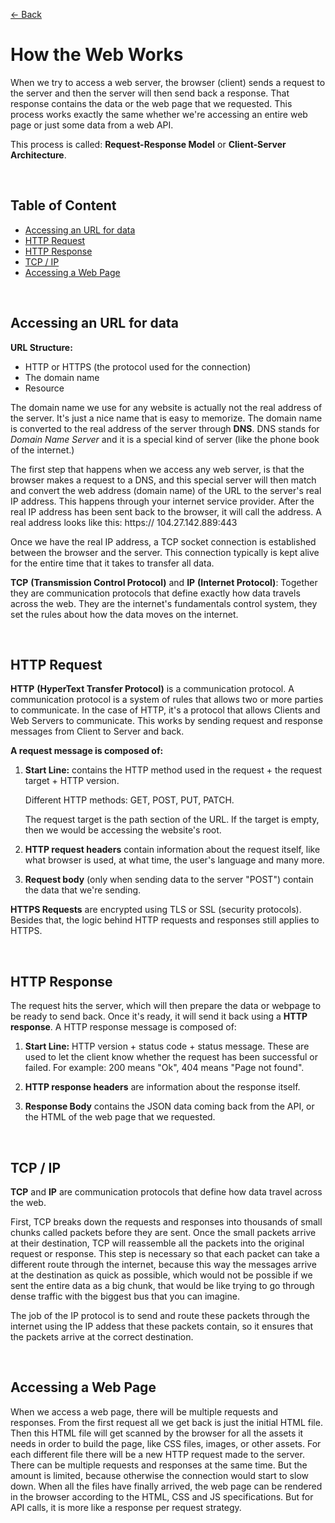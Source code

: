 [&larr; Back](./README.md)

# How the Web Works

When we try to access a web server, the browser (client) sends a request to the server and then the server will then send back a response. That response contains the data or the web page that we requested. This process works exactly the same whether we're accessing an entire web page or just some data from a web API.

This process is called: **Request-Response Model** or **Client-Server Architecture**.

<br>

## Table of Content

- [Accessing an URL for data](#accessing-an-url-for-data)
- [HTTP Request](#http-request)
- [HTTP Response](#http-response)
- [TCP / IP](#tcp--ip)
- [Accessing a Web Page](#accessing-a-web-page)

<br>

## Accessing an URL for data

**URL Structure:**

- HTTP or HTTPS (the protocol used for the connection)
- The domain name
- Resource

The domain name we use for any website is actually not the real address of the server. It's just a nice name that is easy to memorize. The domain name is converted to the real address of the server through **DNS**. DNS stands for _Domain Name Server_ and it is a special kind of server (like the phone book of the internet.)

The first step that happens when we access any web server, is that the browser makes a request to a DNS, and this special server will then match and convert the web address (domain name) of the URL to the server's real IP address. This happens through your internet service provider. After the real IP address has been sent back to the browser, it will call the address. A real address looks like this: https:// 104.27.142.889:443

Once we have the real IP address, a TCP socket connection is established between the browser and the server. This connection typically is kept alive for the entire time that it takes to transfer all data.

**TCP** **(Transmission Control Protocol)** and **IP** **(Internet Protocol)**: Together they are communication protocols that define exactly how data travels across the web. They are the internet's fundamentals control system, they set the rules about how the data moves on the internet.

<br>

## HTTP Request

**HTTP** **(HyperText Transfer Protocol)** is a communication protocol. A communication protocol is a system of rules that allows two or more parties to communicate. In the case of HTTP, it's a protocol that allows Clients and Web Servers to communicate. This works by sending request and response messages from Client to Server and back.

**A request message is composed of:**

1. **Start Line:** contains the HTTP method used in the request + the request target + HTTP version.

   Different HTTP methods: GET, POST, PUT, PATCH.

   The request target is the path section of the URL. If the target is empty, then we would be accessing the website's root.

2. **HTTP request headers** contain information about the request itself, like what browser is used, at what time, the user's language and many more.

3. **Request body** (only when sending data to the server "POST") contain the data that we're sending.

**HTTPS Requests** are encrypted using TLS or SSL (security protocols). Besides that, the logic behind HTTP requests and responses still applies to HTTPS.

<br>

## HTTP Response

The request hits the server, which will then prepare the data or webpage to be ready to send back. Once it's ready, it will send it back using a **HTTP response**. A HTTP response message is composed of:

1. **Start Line:** HTTP version + status code + status message. These are used to let the client know whether the request has been successful or failed. For example: 200 means "Ok", 404 means "Page not found".

2. **HTTP response headers** are information about the response itself.

3. **Response Body** contains the JSON data coming back from the API, or the HTML of the web page that we requested.

<br>

## TCP / IP

**TCP** and **IP** are communication protocols that define how data travel across the web.

First, TCP breaks down the requests and responses into thousands of small chunks called packets before they are sent. Once the small packets arrive at their destination, TCP will reassemble all the packets into the original request or response. This step is necessary so that each packet can take a different route through the internet, because this way the messages arrive at the destination as quick as possible, which would not be possible if we sent the entire data as a big chunk, that would be like trying to go through dense traffic with the biggest bus that you can imagine.

The job of the IP protocol is to send and route these packets through the internet using the IP addess that these packets contain, so it ensures that the packets arrive at the correct destination.

<br>

## Accessing a Web Page

When we access a web page, there will be multiple requests and responses. From the first request all we get back is just the initial HTML file. Then this HTML file will get scanned by the browser for all the assets it needs in order to build the page, like CSS files, images, or other assets. For each different file there will be a new HTTP request made to the server. There can be multiple requests and responses at the same time. But the amount is limited, because otherwise the connection would start to slow down. When all the files have finally arrived, the web page can be rendered in the browser according to the HTML, CSS and JS specifications. But for API calls, it is more like a response per request strategy.

<br>
